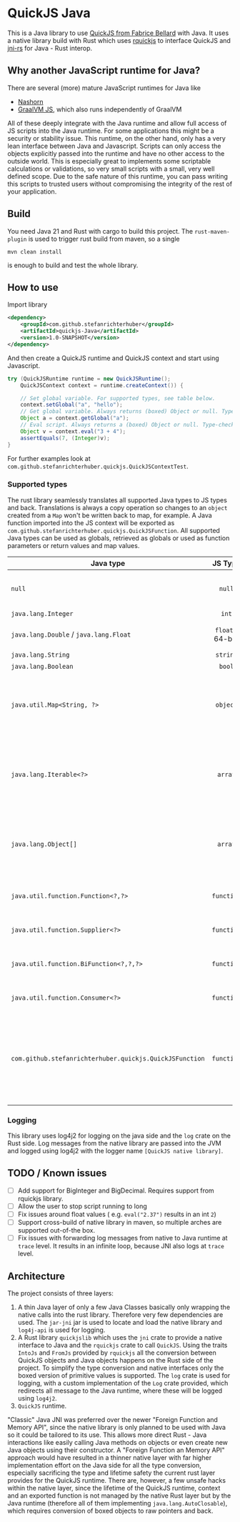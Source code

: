 # QuickJS Java

This is a Java library to use [QuickJS from Fabrice Bellard](https://bellard.org/quickjs/) with Java. It uses a native library build with Rust which uses [rquickjs](https://github.com/DelSkayn/rquickjs) to interface QuickJS and [jni-rs](https://github.com/jni-rs/jni-rs) for Java - Rust interop.

## Why another JavaScript runtime for Java?

There are several (more) mature JavaScript runtimes for Java like

- [Nashorn](https://github.com/openjdk/nashorn)
- [GraalVM JS](https://www.graalvm.org/latest/reference-manual/js/), which also runs independently of GraalVM

All of these deeply integrate with the Java runtime and allow full access of JS scripts into the Java runtime. For some applications this might be a security or stability issue. This runtime, on the other hand, only has a very lean interface between Java and Javascript. Scripts can only access the objects explicitly passed into the runtime and have no other access to the outside world. This is especially great to implements some scriptable calculations or validations, so very small scripts with a small, very well defined scope. Due to the safe nature of this runtime, you can pass writing this scripts to trusted users without compromising the integrity of the rest of your application.

## Build

You need Java 21 and Rust with cargo to build this project. The `rust-maven-plugin` is used to trigger rust build from maven, so a single

```cli
mvn clean install
```

is enough to build and test the whole library.

## How to use

Import library

```xml
<dependency>
    <groupId>com.github.stefanrichterhuber</groupId>
    <artifactId>quickjs-Java</artifactId>
    <version>1.0-SNAPSHOT</version>
</dependency>
```

And then create a QuickJS runtime and QuickJS context and start using Javascript.

```Java
try (QuickJSRuntime runtime = new QuickJSRuntime();
    QuickJSContext context = runtime.createContext()) {

    // Set global variable. For supported types, see table below.
    context.setGlobal("a", "hello");
    // Get global variable. Always returns (boxed) Object or null. Type-check and cast on the java side. See table of supported types below.
    Object a = context.getGlobal("a");
    // Eval script. Always returns a (boxed) Object or null. Type-check and cast on the java side. See table of supported types below.
    Object v = context.eval("3 + 4");
    assertEquals(7, (Integer)v);
}
```

For further examples look at `com.github.stefanrichterhuber.quickjs.QuickJSContextTest`.

### Supported types

The rust library seamlessly translates all supported Java types to JS types and back. Translations is always a copy operation so changes to an `object` created from a `Map` won't be written back to map, for example. A Java function imported into the JS context will be exported as `com.github.stefanrichterhuber.quickjs.QuickJSFunction`.
All supported Java types can be used as globals, retrieved as globals or used as function parameters or return values and map values.

| Java type                                               |      JS Type            |  Remark                                                                                                                                                                       |
|---------------------------------------------------------|:-----------------------:|-------------------------------------------------------------------------------------------------------------------------------------------------------------------------------|
| `null`                                                  | `null`                  | Both js `null` and undefined are mapped to Java `null`.                                                                                                                       |
| `java.lang.Integer`                                     | `int`                   | -                                                                                                                                                                             |
| `java.lang.Double` / `java.lang.Float`                  | `float` ( 64-bit)       | rquickjs only supports 64-bit floats                                                                                                                                          |
| `java.lang.String`                                      | `string`                | -                                                                                                                                                                             |
| `java.lang.Boolean`                                     | `bool`                  | -                                                                                                                                                                             |
| `java.util.Map<String, ?>`                              | `object`                | Key is expected to be a String, values can be of any of the supported Java types, including another map or functions!                                                         |
| `java.lang.Iterable<?>`                                 | `array`                 | Iterable is copied value by value to JS array. JS arrays are converted to `java.util.ArrayList`. Values can be of any of the supported Java types.                            |
| `java.lang.Object[]`                                    | `array`                 | Array is copied value by value to JS array.  If extracted back from JS, the array will always return as a `java.util.ArrayList`.                                              |
| `java.util.function.Function<?,?>`                      | `function`              | both parameter and return type could be any of the supported Java types                                                                                                       |
| `java.util.function.Supplier<?>`                        | `function`              | return type could be any of the supported Java types                                                                                                                          |
| `java.util.function.BiFunction<?,?,?>`                  | `function`              | both parameters and return type could be any of the supported Java types                                                                                                      |
| `java.util.function.Consumer<?>`                        | `function`              | parameter could be any of the supported Java types                                                                                                                            |
| `com.github.stefanrichterhuber.quickjs.QuickJSFunction` | `function`              | if js returns a function, its converted to a QuickJSFunction which can be called from Java or added back to the JS context where it will be transformed back to a function    |

### Logging

This library uses log4j2 for logging on the java side and the `log` crate on the Rust side. Log messages from the native library are passed into the JVM and logged using log4j2 with the logger name `[QuickJS native library]`.

## TODO / Known issues

- [ ] Add support for BigInteger and BigDecimal. Requires support from rquickjs library.
- [ ] Allow the user to stop script running to long
- [ ] Fix issues around float values ( e.g. `eval("2.37")` results in an int `2`)
- [ ] Support cross-build of native library in maven, so multiple arches are supported out-of-the box.
- [ ] Fix issues with forwarding log messages from native to Java runtime at `trace` level. It results in an infinite loop, because JNI also logs at `trace` level.

## Architecture

The project consists of three layers:

1. A thin Java layer of only a few Java Classes basically only wrapping the native calls into the rust library. Therefore very few dependencies are used. The `jar-jni` jar is used to locate and load the native library and `log4j-api` is used for logging.
2. A Rust library `quickjslib` which uses the `jni` crate to provide a native interface to Java and the `rquickjs` crate to call `QuickJS`. Using the traits `IntoJs` and `FromJs` provided by `rquickjs` all the conversion between QuickJS objects and Java objects happens on the Rust side of the project. To simplify the type conversion and native interfaces only the boxed version of primitive values is supported. The `log` crate is used for logging, with a custom implementation of the `Log` crate provided, which redirects all message to the Java runtime, where these will be logged using `log4j2`.
3. `QuickJS` runtime.

"Classic" Java JNI was preferred over the newer "Foreign Function and Memory API", since the native library is only planned to be used with Java so it could be tailored to its use. This allows more direct Rust - Java interactions like easily calling Java methods on objects or even create new Java objects using their constructor. A "Foreign Function an Memory API" approach would have resulted in a thinner native layer with far higher implementation effort on the Java side for all the type conversion, especially sacrificing the type and lifetime safety the current rust layer provides for the QuickJS runtime.
There are, however, a few unsafe hacks within the native layer, since the lifetime of the QuickJS runtime, context and an exported function is not managed by the native Rust layer but by the Java runtime (therefore all of them implementing `java.lang.AutoClosable`), which requires conversion of boxed objects to raw pointers and back.
